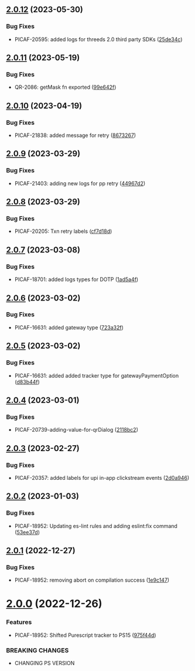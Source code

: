 ## [2.0.12](https://ssh.bitbucket.juspay.net/picaf/purescript-tracker/compare/v2.0.11...v2.0.12) (2023-05-30)


### Bug Fixes

* PICAF-20595: added logs for threeds 2.0 third party SDKs ([25de34c](https://ssh.bitbucket.juspay.net/picaf/purescript-tracker/commit/25de34c2f50871af929443023560b08f45da5b9e))

## [2.0.11](https://ssh.bitbucket.juspay.net/picaf/purescript-tracker/compare/v2.0.10...v2.0.11) (2023-05-19)


### Bug Fixes

* QR-2086: getMask fn exported ([99e642f](https://ssh.bitbucket.juspay.net/picaf/purescript-tracker/commit/99e642f5a4d691c2ae79b2ab2f0465cd0e019c3c))

## [2.0.10](https://ssh.bitbucket.juspay.net/picaf/purescript-tracker/compare/v2.0.9...v2.0.10) (2023-04-19)


### Bug Fixes

* PICAF-21838: added message for retry ([8673267](https://ssh.bitbucket.juspay.net/picaf/purescript-tracker/commit/867326710f372fc45193307c510d87de42355641))

## [2.0.9](https://ssh.bitbucket.juspay.net/picaf/purescript-tracker/compare/v2.0.8...v2.0.9) (2023-03-29)


### Bug Fixes

* PICAF-21403: adding new logs for pp retry ([44967d2](https://ssh.bitbucket.juspay.net/picaf/purescript-tracker/commit/44967d2af2c10c8281403e215240808113455fc3))

## [2.0.8](https://ssh.bitbucket.juspay.net/picaf/purescript-tracker/compare/v2.0.7...v2.0.8) (2023-03-29)


### Bug Fixes

* PICAF-20205: Txn retry labels ([cf7d18d](https://ssh.bitbucket.juspay.net/picaf/purescript-tracker/commit/cf7d18da07e1d7b87dbd39a898a1136b7d49b782))

## [2.0.7](https://ssh.bitbucket.juspay.net/picaf/purescript-tracker/compare/v2.0.6...v2.0.7) (2023-03-08)


### Bug Fixes

* PICAF-18701: added logs types for DOTP ([1ad5a4f](https://ssh.bitbucket.juspay.net/picaf/purescript-tracker/commit/1ad5a4f0064428f224b9ba1d3bf5971deaf14d3b))

## [2.0.6](https://ssh.bitbucket.juspay.net/picaf/purescript-tracker/compare/v2.0.5...v2.0.6) (2023-03-02)


### Bug Fixes

* PICAF-16631: added gateway type ([723a32f](https://ssh.bitbucket.juspay.net/picaf/purescript-tracker/commit/723a32fa627f45c562ca8a88d2c6661249bcaab1))

## [2.0.5](https://ssh.bitbucket.juspay.net/picaf/purescript-tracker/compare/v2.0.4...v2.0.5) (2023-03-02)


### Bug Fixes

* PICAF-16631: added added tracker type for gatewayPaymentOption ([d83b44f](https://ssh.bitbucket.juspay.net/picaf/purescript-tracker/commit/d83b44f64c228e63a8233af39bfbccd80d709e1f))

## [2.0.4](https://ssh.bitbucket.juspay.net/picaf/purescript-tracker/compare/v2.0.3...v2.0.4) (2023-03-01)


### Bug Fixes

* PICAF-20739-adding-value-for-qrDialog ([2118bc2](https://ssh.bitbucket.juspay.net/picaf/purescript-tracker/commit/2118bc275f1a37911f992dcf412d462f1d900dc2))

## [2.0.3](https://ssh.bitbucket.juspay.net/picaf/purescript-tracker/compare/v2.0.2...v2.0.3) (2023-02-27)


### Bug Fixes

* PICAF-20357: added labels for upi in-app clickstream events ([2d0a946](https://ssh.bitbucket.juspay.net/picaf/purescript-tracker/commit/2d0a946e0ea9f67587be3f1b36d36d8d30d8e54b))

## [2.0.2](https://bitbucket.org/juspay/purescript-tracker/compare/v2.0.1...v2.0.2) (2023-01-03)


### Bug Fixes

* PICAF-18952: Updating es-lint rules and adding eslint:fix command ([53ee37d](https://bitbucket.org/juspay/purescript-tracker/commits/53ee37dee311a1aa251168b81dc633662fc06253))

## [2.0.1](https://bitbucket.org/juspay/purescript-tracker/compare/v2.0.0...v2.0.1) (2022-12-27)


### Bug Fixes

* PICAF-18952: removing abort on compilation success ([1e9c147](https://bitbucket.org/juspay/purescript-tracker/commits/1e9c147309e0ea8a8db4bb66ae41e7662162d8e2))

# [2.0.0](https://bitbucket.org/juspay/purescript-tracker/compare/v1.18.0...v2.0.0) (2022-12-26)


### Features

* PICAF-18952: Shifted Purescript tracker to PS15 ([975f44d](https://bitbucket.org/juspay/purescript-tracker/commits/975f44de1a3f4ec8c076c15ea561aa3bb4cc240b))


### BREAKING CHANGES

* CHANGING PS VERSION
